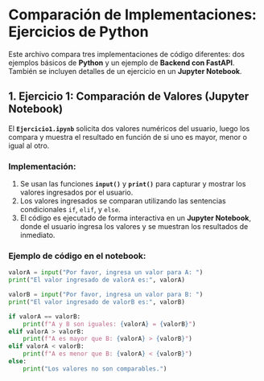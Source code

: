 # Comparación de Implementaciones: Ejercicios de Python

Este archivo compara tres implementaciones de código diferentes: dos ejemplos básicos de **Python** y un ejemplo de **Backend con FastAPI**. También se incluyen detalles de un ejercicio en un **Jupyter Notebook**.

## 1. **Ejercicio 1: Comparación de Valores (Jupyter Notebook)**

El **`Ejercicio1.ipynb`** solicita dos valores numéricos del usuario, luego los compara y muestra el resultado en función de si uno es mayor, menor o igual al otro.

### Implementación:
1. Se usan las funciones **`input()`** y **`print()`** para capturar y mostrar los valores ingresados por el usuario.
2. Los valores ingresados se comparan utilizando las sentencias condicionales `if`, `elif`, y `else`.
3. El código es ejecutado de forma interactiva en un **Jupyter Notebook**, donde el usuario ingresa los valores y se muestran los resultados de inmediato.

### Ejemplo de código en el notebook:

```python
valorA = input("Por favor, ingresa un valor para A: ")
print("El valor ingresado de valorA es:", valorA)

valorB = input("Por favor, ingresa un valor para B: ")
print("El valor ingresado de valorB es:", valorB)

if valorA == valorB:
    print(f"A y B son iguales: {valorA} = {valorB}")
elif valorA > valorB:
    print(f"A es mayor que B: {valorA} > {valorB}")
elif valorA < valorB:
    print(f"A es menor que B: {valorA} < {valorB}")
else:
    print("Los valores no son comparables.")
